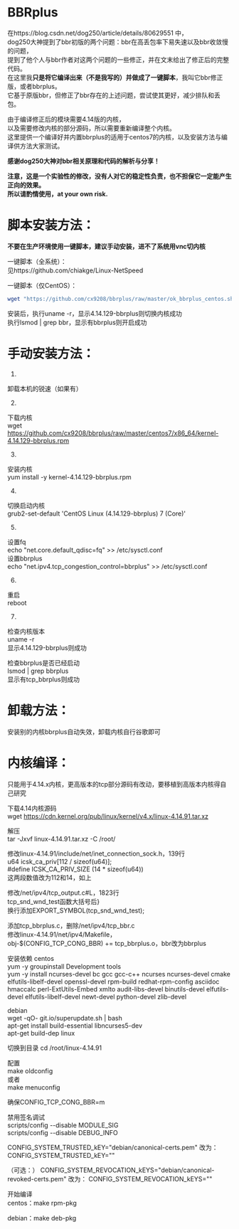 # BBRplus 

在https://blog.csdn.net/dog250/article/details/80629551 中，  
dog250大神提到了bbr初版的两个问题：bbr在高丢包率下易失速以及bbr收敛慢的问题，  
提到了他个人与bbr作者对这两个问题的一些修正，并在文末给出了修正后的完整代码。  
在这里我**只是将它编译出来（不是我写的）并做成了一键脚本**，我叫它bbr修正版，或者bbrplus。  
它基于原版bbr，但修正了bbr存在的上述问题，尝试使其更好，减少排队和丢包。  
  
由于编译修正后的模块需要4.14版的内核，  
以及需要修改内核的部分源码，所以需要重新编译整个内核。  
这里提供一个编译好并内置bbrplus的适用于centos7的内核，以及安装方法与编译供方法大家测试。  

**感谢dog250大神对bbr相关原理和代码的解析与分享！**  

**注意，这是一个实验性的修改，没有人对它的稳定性负责，也不担保它一定能产生正向的效果。  
所以请酌情使用，at your own risk.**

# 脚本安装方法：  

**不要在生产环境使用一键脚本，建议手动安装，进不了系统用vnc切内核**  

一键脚本（全系统）：   
见https://github.com/chiakge/Linux-NetSpeed   

一键脚本（仅CentOS）：  
```bash
wget "https://github.com/cx9208/bbrplus/raw/master/ok_bbrplus_centos.sh" && chmod +x ok_bbrplus_centos.sh && ./ok_bbrplus_centos.sh
```
安装后，执行uname -r，显示4.14.129-bbrplus则切换内核成功  
执行lsmod | grep bbr，显示有bbrplus则开启成功   

# 手动安装方法：  
1.  
卸载本机的锐速（如果有）  

2.  
下载内核  
wget https://github.com/cx9208/bbrplus/raw/master/centos7/x86_64/kernel-4.14.129-bbrplus.rpm  

3.  
安装内核  
yum install -y kernel-4.14.129-bbrplus.rpm  

4.  
切换启动内核  
grub2-set-default 'CentOS Linux (4.14.129-bbrplus) 7 (Core)'  

5.  
设置fq  
echo "net.core.default_qdisc=fq" >> /etc/sysctl.conf  
设置bbrplus  
echo "net.ipv4.tcp_congestion_control=bbrplus" >> /etc/sysctl.conf  

6.  
重启  
reboot  

7.
检查内核版本  
uname -r  
显示4.14.129-bbrplus则成功  

检查bbrplus是否已经启动  
lsmod | grep bbrplus  
显示有tcp_bbrplus则成功  

# 卸载方法：  
安装别的内核bbrplus自动失效，卸载内核自行谷歌即可  

# 内核编译：  

只能用于4.14.x内核，更高版本的tcp部分源码有改动，要移植到高版本内核得自己研究  

下载4.14内核源码   
wget https://cdn.kernel.org/pub/linux/kernel/v4.x/linux-4.14.91.tar.xz   

解压   
tar  -Jxvf  linux-4.14.91.tar.xz -C  /root/   

修改linux-4.14.91/include/net/inet_connection_sock.h，139行  
u64     icsk_ca_priv[112 / sizeof(u64)];  
#define ICSK_CA_PRIV_SIZE      (14 * sizeof(u64))  
这两段数值改为112和14，如上  

修改/net/ipv4/tcp_output.c#L，1823行  
tcp_snd_wnd_test函数大括号后}  
换行添加EXPORT_SYMBOL(tcp_snd_wnd_test);  

添加tcp_bbrplus.c，删除/net/ipv4/tcp_bbr.c  
修改linux-4.14.91/net/ipv4/Makefile，  
obj-$(CONFIG_TCP_CONG_BBR) += tcp_bbrplus.o，bbr改为bbrplus  

安装依赖
centos  
yum -y groupinstall Development tools  
yum -y install ncurses-devel bc gcc gcc-c++ ncurses ncurses-devel cmake elfutils-libelf-devel openssl-devel rpm-build redhat-rpm-config asciidoc hmaccalc perl-ExtUtils-Embed xmlto audit-libs-devel binutils-devel elfutils-devel elfutils-libelf-devel newt-devel python-devel zlib-devel  

debian  
wget -qO- git.io/superupdate.sh | bash  
apt-get install build-essential libncurses5-dev  
apt-get build-dep linux  

切换到目录 
cd /root/linux-4.14.91  

配置  
make oldconfig  
或者  
make menuconfig  

确保CONFIG_TCP_CONG_BBR=m  

禁用签名调试  
scripts/config --disable MODULE_SIG  
scripts/config --disable DEBUG_INFO  

CONFIG_SYSTEM_TRUSTED_kEY="debian/canonical-certs.pem"
改为：
CONFIG_SYSTEM_TRUSTED_kEY=""

（可选：）
CONFIG_SYSTEM_REVOCATION_kEYS="debian/canonical-revoked-certs.pem"
改为：
CONFIG_SYSTEM_REVOCATION_kEYS=""


开始编译  
centos：make rpm-pkg

debian：make deb-pkg

